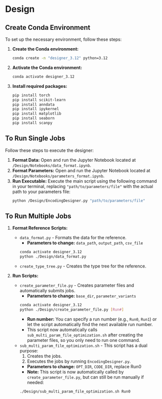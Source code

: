# Design

## Create Conda Environment

To set up the necessary environment, follow these steps:

1.  **Create the Conda environment:**
    ```bash
    conda create -n "designer_3.12" python=3.12
    ```

2.  **Activate the Conda environment:**
    ```bash
    conda activate designer_3.12
    ```

3.  **Install required packages:**
    ```bash
    pip install torch
    pip install scikit-learn
    pip install anndata
    pip install ipykernel
    pip install matplotlib
    pip install seaborn
    pip install scanpy
    ```

## To Run Single Jobs

Follow these steps to execute the designer:

1.  **Format Data:**
    Open and run the Jupyter Notebook located at `/Design/Notebooks/data_format.ipynb`.
2.  **Format Parameters:**
    Open and run the Jupyter Notebook located at `/Design/Notebooks/parameters_format.ipynb`.
3.  **Run Executable:**
    Execute the main script using the following command in your terminal, replacing `"path/to/parameters/file"` with the actual path to your parameters file:
    ```bash
    python /Design/EncodingDesigner.py "path/to/parameters/file"
    ```

## To Run Multiple Jobs

1. **Format Reference Scripts:**
    * `data_format.py` - Formats the data for the reference.
        * **Parameters to change:** `data_path`, `output_path`, `csv_file`
        ```bash
        conda activate designer_3.12
        python ./Design/data_format.py
        ```
    * `create_type_tree.py` - Creates the type tree for the reference.

2. **Run Scripts:**
    * `create_parameter_file.py` - Creates parameter files and automatically submits jobs.
        * **Parameters to change:** `base_dir`, `parameter_variants`
        ```bash
        conda activate designer_3.12
        python ./Design/create_parameter_file.py [Run#]
        ```
        * **Run number:** You can specify a run number (e.g., `Run0`, `Run1`) or let the script automatically find the next available run number.
        * This script now automatically calls `sub_multi_param_file_optimization.sh` after creating the parameter files, so you only need to run one command.
    * `sub_multi_param_file_optimization.sh` - This script has a dual purpose:
        1. Creates the jobs.
        2. Executes the jobs by running `EncodingDesigner.py`.
        * **Parameters to change:** `OPT_DIR`, `CODE_DIR`, replace Run0 
        * **Note:** This script is now automatically called by `create_parameter_file.py`, but can still be run manually if needed:
        ```bash
        ./Design/sub_multi_param_file_optimization.sh Run0
        ```





